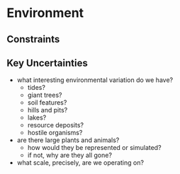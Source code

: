 # Environment

## Constraints

## Key Uncertainties

- what interesting environmental variation do we have?
  - tides?
  - giant trees?
  - soil features?
  - hills and pits?
  - lakes?
  - resource deposits?
  - hostile organisms?
- are there large plants and animals?
  - how would they be represented or simulated?
  - if not, why are they all gone?
- what scale, precisely, are we operating on?
